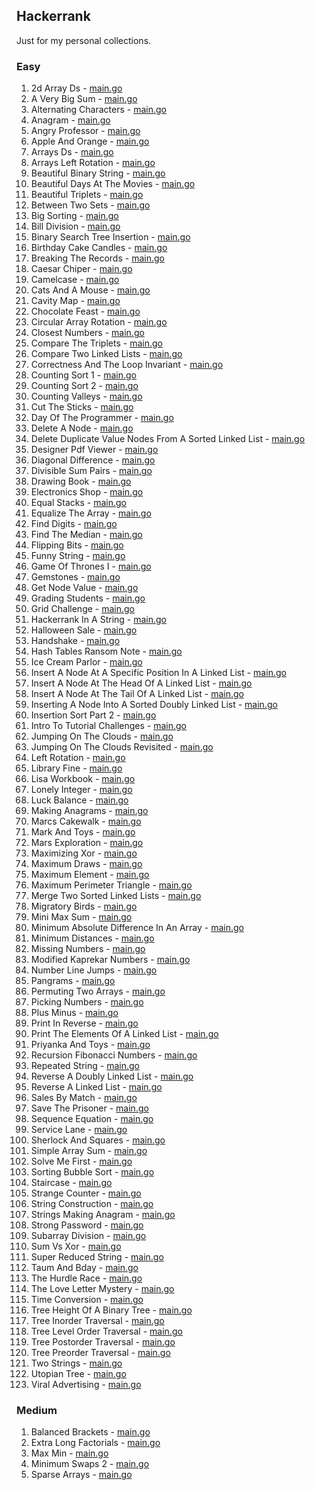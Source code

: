 ## Hackerrank

Just for my personal collections.

<!-- start dictionary -->

### Easy 
1. 2d Array Ds - [main.go](easy/2d-array-ds/main.go)
2. A Very Big Sum - [main.go](easy/a-very-big-sum/main.go)
3. Alternating Characters - [main.go](easy/alternating-characters/main.go)
4. Anagram - [main.go](easy/anagram/main.go)
5. Angry Professor - [main.go](easy/angry-professor/main.go)
6. Apple And Orange - [main.go](easy/apple-and-orange/main.go)
7. Arrays Ds - [main.go](easy/arrays-ds/main.go)
8. Arrays Left Rotation - [main.go](easy/arrays-left-rotation/main.go)
9. Beautiful Binary String - [main.go](easy/beautiful-binary-string/main.go)
10. Beautiful Days At The Movies - [main.go](easy/beautiful-days-at-the-movies/main.go)
11. Beautiful Triplets - [main.go](easy/beautiful-triplets/main.go)
12. Between Two Sets - [main.go](easy/between-two-sets/main.go)
13. Big Sorting - [main.go](easy/big-sorting/main.go)
14. Bill Division - [main.go](easy/bill-division/main.go)
15. Binary Search Tree Insertion - [main.go](easy/binary-search-tree-insertion/main.go)
16. Birthday Cake Candles - [main.go](easy/birthday-cake-candles/main.go)
17. Breaking The Records - [main.go](easy/breaking-the-records/main.go)
18. Caesar Chiper - [main.go](easy/caesar-chiper/main.go)
19. Camelcase - [main.go](easy/camelcase/main.go)
20. Cats And A Mouse - [main.go](easy/cats-and-a-mouse/main.go)
21. Cavity Map - [main.go](easy/cavity-map/main.go)
22. Chocolate Feast - [main.go](easy/chocolate-feast/main.go)
23. Circular Array Rotation - [main.go](easy/circular-array-rotation/main.go)
24. Closest Numbers - [main.go](easy/closest-numbers/main.go)
25. Compare The Triplets - [main.go](easy/compare-the-triplets/main.go)
26. Compare Two Linked Lists - [main.go](easy/compare-two-linked-lists/main.go)
27. Correctness And The Loop Invariant - [main.go](easy/correctness-and-the-loop-invariant/main.go)
28. Counting Sort 1 - [main.go](easy/counting-sort-1/main.go)
29. Counting Sort 2 - [main.go](easy/counting-sort-2/main.go)
30. Counting Valleys - [main.go](easy/counting-valleys/main.go)
31. Cut The Sticks - [main.go](easy/cut-the-sticks/main.go)
32. Day Of The Programmer - [main.go](easy/day-of-the-programmer/main.go)
33. Delete A Node - [main.go](easy/delete-a-node/main.go)
34. Delete Duplicate Value Nodes From A Sorted Linked List - [main.go](easy/delete-duplicate-value-nodes-from-a-sorted-linked-list/main.go)
35. Designer Pdf Viewer - [main.go](easy/designer-pdf-viewer/main.go)
36. Diagonal Difference - [main.go](easy/diagonal-difference/main.go)
37. Divisible Sum Pairs - [main.go](easy/divisible-sum-pairs/main.go)
38. Drawing Book - [main.go](easy/drawing-book/main.go)
39. Electronics Shop - [main.go](easy/electronics-shop/main.go)
40. Equal Stacks - [main.go](easy/equal-stacks/main.go)
41. Equalize The Array - [main.go](easy/equalize-the-array/main.go)
42. Find Digits - [main.go](easy/find-digits/main.go)
43. Find The Median - [main.go](easy/find-the-median/main.go)
44. Flipping Bits - [main.go](easy/flipping-bits/main.go)
45. Funny String - [main.go](easy/funny-string/main.go)
46. Game Of Thrones I - [main.go](easy/game-of-thrones-i/main.go)
47. Gemstones - [main.go](easy/gemstones/main.go)
48. Get Node Value - [main.go](easy/get-node-value/main.go)
49. Grading Students - [main.go](easy/grading-students/main.go)
50. Grid Challenge - [main.go](easy/grid-challenge/main.go)
51. Hackerrank In A String - [main.go](easy/hackerrank-in-a-string/main.go)
52. Halloween Sale - [main.go](easy/halloween-sale/main.go)
53. Handshake - [main.go](easy/handshake/main.go)
54. Hash Tables Ransom Note - [main.go](easy/hash-tables-ransom-note/main.go)
55. Ice Cream Parlor - [main.go](easy/ice-cream-parlor/main.go)
56. Insert A Node At A Specific Position In A Linked List - [main.go](easy/insert-a-node-at-a-specific-position-in-a-linked-list/main.go)
57. Insert A Node At The Head Of A Linked List - [main.go](easy/insert-a-node-at-the-head-of-a-linked-list/main.go)
58. Insert A Node At The Tail Of A Linked List - [main.go](easy/insert-a-node-at-the-tail-of-a-linked-list/main.go)
59. Inserting A Node Into A Sorted Doubly Linked List - [main.go](easy/inserting-a-node-into-a-sorted-doubly-linked-list/main.go)
60. Insertion Sort Part 2 - [main.go](easy/insertion-sort-part-2/main.go)
61. Intro To Tutorial Challenges - [main.go](easy/intro-to-tutorial-challenges/main.go)
62. Jumping On The Clouds - [main.go](easy/jumping-on-the-clouds/main.go)
63. Jumping On The Clouds Revisited - [main.go](easy/jumping-on-the-clouds-revisited/main.go)
64. Left Rotation - [main.go](easy/left-rotation/main.go)
65. Library Fine - [main.go](easy/library-fine/main.go)
66. Lisa Workbook - [main.go](easy/lisa-workbook/main.go)
67. Lonely Integer - [main.go](easy/lonely-integer/main.go)
68. Luck Balance - [main.go](easy/luck-balance/main.go)
69. Making Anagrams - [main.go](easy/making-anagrams/main.go)
70. Marcs Cakewalk - [main.go](easy/marcs-cakewalk/main.go)
71. Mark And Toys - [main.go](easy/mark-and-toys/main.go)
72. Mars Exploration - [main.go](easy/mars-exploration/main.go)
73. Maximizing Xor - [main.go](easy/maximizing-xor/main.go)
74. Maximum Draws - [main.go](easy/maximum-draws/main.go)
75. Maximum Element - [main.go](easy/maximum-element/main.go)
76. Maximum Perimeter Triangle - [main.go](easy/maximum-perimeter-triangle/main.go)
77. Merge Two Sorted Linked Lists - [main.go](easy/merge-two-sorted-linked-lists/main.go)
78. Migratory Birds - [main.go](easy/migratory-birds/main.go)
79. Mini Max Sum - [main.go](easy/mini-max-sum/main.go)
80. Minimum Absolute Difference In An Array - [main.go](easy/minimum-absolute-difference-in-an-array/main.go)
81. Minimum Distances - [main.go](easy/minimum-distances/main.go)
82. Missing Numbers - [main.go](easy/missing-numbers/main.go)
83. Modified Kaprekar Numbers - [main.go](easy/modified-kaprekar-numbers/main.go)
84. Number Line Jumps - [main.go](easy/number-line-jumps/main.go)
85. Pangrams - [main.go](easy/pangrams/main.go)
86. Permuting Two Arrays - [main.go](easy/permuting-two-arrays/main.go)
87. Picking Numbers - [main.go](easy/picking-numbers/main.go)
88. Plus Minus - [main.go](easy/plus-minus/main.go)
89. Print In Reverse - [main.go](easy/print-in-reverse/main.go)
90. Print The Elements Of A Linked List - [main.go](easy/print-the-elements-of-a-linked-list/main.go)
91. Priyanka And Toys - [main.go](easy/priyanka-and-toys/main.go)
92. Recursion Fibonacci Numbers - [main.go](easy/recursion-fibonacci-numbers/main.go)
93. Repeated String - [main.go](easy/repeated-string/main.go)
94. Reverse A Doubly Linked List - [main.go](easy/reverse-a-doubly-linked-list/main.go)
95. Reverse A Linked List - [main.go](easy/reverse-a-linked-list/main.go)
96. Sales By Match - [main.go](easy/sales-by-match/main.go)
97. Save The Prisoner - [main.go](easy/save-the-prisoner/main.go)
98. Sequence Equation - [main.go](easy/sequence-equation/main.go)
99. Service Lane - [main.go](easy/service-lane/main.go)
100. Sherlock And Squares - [main.go](easy/sherlock-and-squares/main.go)
101. Simple Array Sum - [main.go](easy/simple-array-sum/main.go)
102. Solve Me First - [main.go](easy/solve-me-first/main.go)
103. Sorting Bubble Sort - [main.go](easy/sorting-bubble-sort/main.go)
104. Staircase - [main.go](easy/staircase/main.go)
105. Strange Counter - [main.go](easy/strange-counter/main.go)
106. String Construction - [main.go](easy/string-construction/main.go)
107. Strings Making Anagram - [main.go](easy/strings-making-anagram/main.go)
108. Strong Password - [main.go](easy/strong-password/main.go)
109. Subarray Division - [main.go](easy/subarray-division/main.go)
110. Sum Vs Xor - [main.go](easy/sum-vs-xor/main.go)
111. Super Reduced String - [main.go](easy/super-reduced-string/main.go)
112. Taum And Bday - [main.go](easy/taum-and-bday/main.go)
113. The Hurdle Race - [main.go](easy/the-hurdle-race/main.go)
114. The Love Letter Mystery - [main.go](easy/the-love-letter-mystery/main.go)
115. Time Conversion - [main.go](easy/time-conversion/main.go)
116. Tree Height Of A Binary Tree - [main.go](easy/tree-height-of-a-binary-tree/main.go)
117. Tree Inorder Traversal - [main.go](easy/tree-inorder-traversal/main.go)
118. Tree Level Order Traversal - [main.go](easy/tree-level-order-traversal/main.go)
119. Tree Postorder Traversal - [main.go](easy/tree-postorder-traversal/main.go)
120. Tree Preorder Traversal - [main.go](easy/tree-preorder-traversal/main.go)
121. Two Strings - [main.go](easy/two-strings/main.go)
122. Utopian Tree - [main.go](easy/utopian-tree/main.go)
123. Viral Advertising - [main.go](easy/viral-advertising/main.go)


### Medium 
1. Balanced Brackets - [main.go](medium/balanced-brackets/main.go)
2. Extra Long Factorials - [main.go](medium/extra-long-factorials/main.go)
3. Max Min - [main.go](medium/max-min/main.go)
4. Minimum Swaps 2 - [main.go](medium/minimum-swaps-2/main.go)
5. Sparse Arrays - [main.go](medium/sparse-arrays/main.go)

<!-- end dictionary -->
